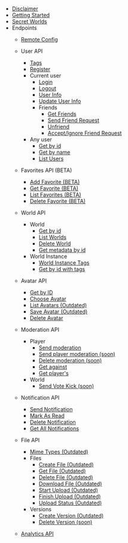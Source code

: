 - [Disclaimer](README.md)
- [Getting Started](GettingStarted.md)
- [Secret Worlds](SecretWorlds.md)
- Endpoints
    - [Remote Config](RemoteConfig.md)
    - User API
        - [Tags](UserAPI/Tags.md)
        - [Register](UserAPI/Register.md)
        - Current user
            - [Login](UserAPI/Login.md)
            - [Logout](UserAPI/Logout.md)
            - [User Info](UserAPI/CurrentUserDetails.md)
            - [Update User Info](UserAPI/UpdateInfo.md)
            - Friends
                - [Get Friends](UserAPI/Friends.md)
                - [Send Friend Request](UserAPI/FriendRequest.md)
                - [Unfriend](UserAPI/Unfriend.md)
                - [Accept/Ignore Friend Request](UserAPI/AcceptIgnoreFriend.md)
        - Any user
            - [Get by id](UserAPI/GetByID.md)
            - [Get by name](UserAPI/GetByName.md)
            - [List Users](UserAPI/List.md)
    - Favorites API (BETA)
        - [Add Favorite (BETA)](FavoritesAPI/AddFavorite.md)
        - [Get Favorite (BETA)](FavoritesAPI/GetFavorite.md)
        - [List Favorites (BETA)](FavoritesAPI/ListFavorites.md)
        - [Delete Favorite (BETA)](FavoritesAPI/DeleteFavorite.md)
    - World API
        - World
            - [Get by id](WorldAPI/GetWorld.md)
            - [List Worlds](WorldAPI/ListWorlds.md)
            - [Delete World](WorldAPI/DeleteWorld.md)
            - [Get metadata by id](WorldAPI/GetMetadata.md)
        - World Instance
            - [World Instance Tags](WorldAPI/WorldInstanceTags.md)
            - [Get by id with tags](WorldAPI/GetInstance.md)
    - Avatar API
        - [Get by ID](AvatarAPI/GetByID.md)
        - [Choose Avatar](AvatarAPI/ChooseAvatar.md)
        - [List Avatars (Outdated)](AvatarAPI/ListAvatars.md)
        - [Save Avatar (Outdated)](AvatarAPI/SaveAvatar.md)
        - [Delete Avatar](AvatarAPI/DeleteAvatar.md)
    - Moderation API
        - Player
            - [Send moderation](ModerationAPI/SendModerations.md)
		    - [Send player moderation (soon)](nothing)
            - [Delete moderation (soon)](nothing)
            - [Get against](ModerationAPI/Against.md)
            - [Get player's](ModerationAPI/Players.md)
		- World
			- [Send Vote Kick (soon)](nothing)
    - Notification API
        - [Send Notification](NotificationAPI/SendNotification.md)
        - [Mark As Read](NotificationAPI/MarkAsSeen.md)
        - [Delete Notification](NotificationAPI/Delete.md)
        - [Get All Notifications](NotificationAPI/GetAll.md)
    - File API
        - [Mime Types (Outdated)](FileAPI/MimeTypes.md)
        - Files
            - [Create File (Outdated)](FileAPI/CreateFile.md)
            - [Get File (Outdated)](FileAPI/GetFile.md)
            - [Delete File (Outdated)](FileAPI/DeleteFile.md)
            - [Download File (Outdated)](FileAPI/DownloadFile.md)
            - [Start Upload (Outdated)](FileAPI/StartUpload.md)
            - [Finish Upload (Outdated)](FileAPI/FinishUpload.md)
            - [Upload Status (Outdated)](FileAPI/UploadStatus.md)
        - Versions
            - [Create Version (Outdated)](FileAPI/CreateNewVersion.md)
            - [Delete Version (soon)](nothing) 
            
    - [Analytics API](Analytics.md)
